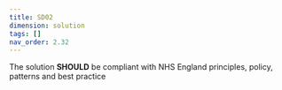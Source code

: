 ```yaml
---
title: SD02
dimension: solution
tags: []
nav_order: 2.32
---
```


The solution **SHOULD** be compliant with NHS England principles, policy, patterns and best practice  